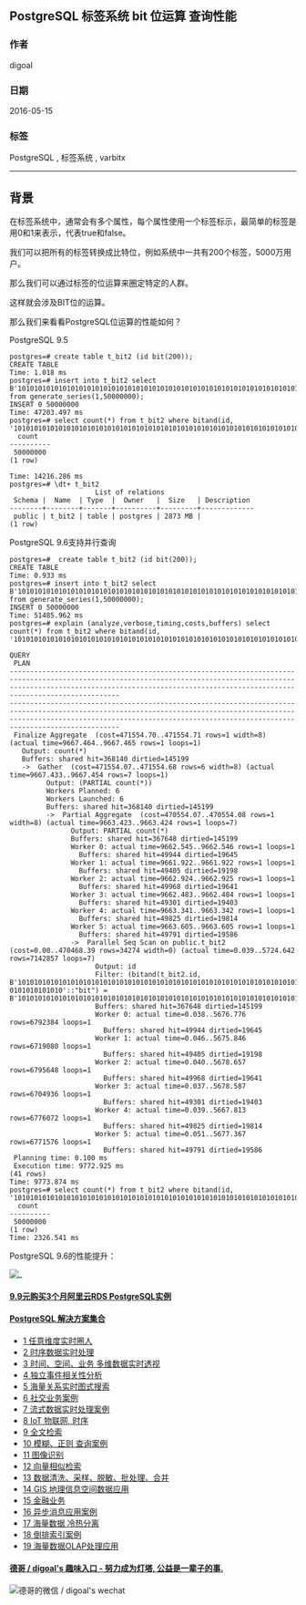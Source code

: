 ## PostgreSQL 标签系统 bit 位运算 查询性能  
                                                                                                                                                                                           
### 作者                                                                                                                                                                                           
digoal                                                                                                                                                                                           
                                                                                                                                                                                           
### 日期                                                                                                                                                                                           
2016-05-15                                                                                                                                                                                    
                                                                                                                                                                                           
### 标签                                                                                                                                                                                           
PostgreSQL , 标签系统 , varbitx          
                                                                                                                                                                                           
----                                                                                                                                                                                           
                                                                                                                                                                                           
## 背景                                                                               
在标签系统中，通常会有多个属性，每个属性使用一个标签标示，最简单的标签是用0和1来表示，代表true和false。    
  
我们可以把所有的标签转换成比特位，例如系统中一共有200个标签，5000万用户。    
  
那么我们可以通过标签的位运算来圈定特定的人群。    
  
这样就会涉及BIT位的运算。    
  
那么我们来看看PostgreSQL位运算的性能如何？    
  
PostgreSQL 9.5    
  
```  
postgres=# create table t_bit2 (id bit(200));  
CREATE TABLE  
Time: 1.018 ms  
postgres=# insert into t_bit2 select B'10101010101010101010101010101010101010101010101010101010101010101010101010101010101010101010101010101010101010101010101010101010101010101010101010101010101010101010101010101010101010101010101010101010' from generate_series(1,50000000);  
INSERT 0 50000000  
Time: 47203.497 ms  
postgres=# select count(*) from t_bit2 where bitand(id, '10101010101010101010101010101010101010101010101010101010101010101010101010101010101010101010101010101010101010101010101010101010101010101010101010101010101010101010101010101010101010101010101010101010')=B'10101010101010101010101010101010101010101010101010101010101010101010101010101010101010101010101010101010101010101010101010101010101010101010101010101010101010101010101010101010101010101010101010101010';  
  count     
----------  
 50000000  
(1 row)  
  
Time: 14216.286 ms  
postgres=# \dt+ t_bit2  
                     List of relations  
 Schema |  Name  | Type  |  Owner   |  Size   | Description   
--------+--------+-------+----------+---------+-------------  
 public | t_bit2 | table | postgres | 2873 MB |   
(1 row)  
```  
  
PostgreSQL 9.6支持并行查询    
  
```  
postgres=#  create table t_bit2 (id bit(200));  
CREATE TABLE  
Time: 0.933 ms  
postgres=# insert into t_bit2 select B'10101010101010101010101010101010101010101010101010101010101010101010101010101010101010101010101010101010101010101010101010101010101010101010101010101010101010101010101010101010101010101010101010101010' from generate_series(1,50000000);  
INSERT 0 50000000  
Time: 51485.962 ms  
postgres=# explain (analyze,verbose,timing,costs,buffers) select count(*) from t_bit2 where bitand(id, '10101010101010101010101010101010101010101010101010101010101010101010101010101010101010101010101010101010101010101010101010101010101010101010101010101010101010101010101010101010101010101010101010101010')=B'10101010101010101010101010101010101010101010101010101010101010101010101010101010101010101010101010101010101010101010101010101010101010101010101010101010101010101010101010101010101010101010101010101010';  
                                                                                                                                                                                                                                        QUERY  
 PLAN                                                                                                                                                                                                                                          
---------------------------------------------------------------------------------------------------------------------------------------------------------------------------------------------------------------------------------------------  
---------------------------------------------------------------------------------------------------------------------------------------------------------------------------------------------------------------------------------------------  
 Finalize Aggregate  (cost=471554.70..471554.71 rows=1 width=8) (actual time=9667.464..9667.465 rows=1 loops=1)  
   Output: count(*)  
   Buffers: shared hit=368140 dirtied=145199  
   ->  Gather  (cost=471554.07..471554.68 rows=6 width=8) (actual time=9667.433..9667.454 rows=7 loops=1)  
         Output: (PARTIAL count(*))  
         Workers Planned: 6  
         Workers Launched: 6  
         Buffers: shared hit=368140 dirtied=145199  
         ->  Partial Aggregate  (cost=470554.07..470554.08 rows=1 width=8) (actual time=9663.423..9663.424 rows=1 loops=7)  
               Output: PARTIAL count(*)  
               Buffers: shared hit=367648 dirtied=145199  
               Worker 0: actual time=9662.545..9662.546 rows=1 loops=1  
                 Buffers: shared hit=49944 dirtied=19645  
               Worker 1: actual time=9661.922..9661.922 rows=1 loops=1  
                 Buffers: shared hit=49405 dirtied=19198  
               Worker 2: actual time=9662.924..9662.925 rows=1 loops=1  
                 Buffers: shared hit=49968 dirtied=19641  
               Worker 3: actual time=9662.483..9662.484 rows=1 loops=1  
                 Buffers: shared hit=49301 dirtied=19403  
               Worker 4: actual time=9663.341..9663.342 rows=1 loops=1  
                 Buffers: shared hit=49825 dirtied=19814  
               Worker 5: actual time=9663.605..9663.605 rows=1 loops=1  
                 Buffers: shared hit=49791 dirtied=19586  
               ->  Parallel Seq Scan on public.t_bit2  (cost=0.00..470468.39 rows=34274 width=0) (actual time=0.039..5724.642 rows=7142857 loops=7)  
                     Output: id  
                     Filter: (bitand(t_bit2.id, B'1010101010101010101010101010101010101010101010101010101010101010101010101010101010101010101010101010101010101010101010101010101010101010101010101010101010101010101010101010101010101010101  
0101010101010'::"bit") = B'10101010101010101010101010101010101010101010101010101010101010101010101010101010101010101010101010101010101010101010101010101010101010101010101010101010101010101010101010101010101010101010101010101010'::"bit")  
                     Buffers: shared hit=367648 dirtied=145199  
                     Worker 0: actual time=0.038..5676.776 rows=6792384 loops=1  
                       Buffers: shared hit=49944 dirtied=19645  
                     Worker 1: actual time=0.046..5675.846 rows=6719080 loops=1  
                       Buffers: shared hit=49405 dirtied=19198  
                     Worker 2: actual time=0.040..5678.657 rows=6795648 loops=1  
                       Buffers: shared hit=49968 dirtied=19641  
                     Worker 3: actual time=0.037..5678.587 rows=6704936 loops=1  
                       Buffers: shared hit=49301 dirtied=19403  
                     Worker 4: actual time=0.039..5667.813 rows=6776072 loops=1  
                       Buffers: shared hit=49825 dirtied=19814  
                     Worker 5: actual time=0.051..5677.367 rows=6771576 loops=1  
                       Buffers: shared hit=49791 dirtied=19586  
 Planning time: 0.100 ms  
 Execution time: 9772.925 ms  
(41 rows)  
Time: 9773.874 ms  
postgres=# select count(*) from t_bit2 where bitand(id, '10101010101010101010101010101010101010101010101010101010101010101010101010101010101010101010101010101010101010101010101010101010101010101010101010101010101010101010101010101010101010101010101010101010')=B'10101010101010101010101010101010101010101010101010101010101010101010101010101010101010101010101010101010101010101010101010101010101010101010101010101010101010101010101010101010101010101010101010101010';  
  count     
----------  
 50000000  
(1 row)  
Time: 2326.541 ms  
```  
  
PostgreSQL 9.6的性能提升：    
  
![_](20160515_01_pic_001.png)  
  
  
  
  
  
  
  
  
  
  
  
  
  
  
  
  
  
  
  
  
  
  
  
  
  
  
  
  
  
  
  
  
  
  
  
  
  
  
  
  
  
  
  
  
  
  
  
  
  
  
  
  
  
  
  
#### [9.9元购买3个月阿里云RDS PostgreSQL实例](https://www.aliyun.com/database/postgresqlactivity "57258f76c37864c6e6d23383d05714ea")
  
  
#### [PostgreSQL 解决方案集合](https://yq.aliyun.com/topic/118 "40cff096e9ed7122c512b35d8561d9c8")
- [1 任意维度实时圈人](https://yq.aliyun.com/topic/118 "40cff096e9ed7122c512b35d8561d9c8")
- [2 时序数据实时处理](https://yq.aliyun.com/topic/118 "40cff096e9ed7122c512b35d8561d9c8")
- [3 时间、空间、业务 多维数据实时透视](https://yq.aliyun.com/topic/118 "40cff096e9ed7122c512b35d8561d9c8")
- [4 独立事件相关性分析](https://yq.aliyun.com/topic/118 "40cff096e9ed7122c512b35d8561d9c8")
- [5 海量关系实时图式搜索](https://yq.aliyun.com/topic/118 "40cff096e9ed7122c512b35d8561d9c8")
- [6 社交业务案例](https://yq.aliyun.com/topic/118 "40cff096e9ed7122c512b35d8561d9c8")
- [7 流式数据实时处理案例](https://yq.aliyun.com/topic/118 "40cff096e9ed7122c512b35d8561d9c8")
- [8 IoT 物联网, 时序](https://yq.aliyun.com/topic/118 "40cff096e9ed7122c512b35d8561d9c8")
- [9 全文检索](https://yq.aliyun.com/topic/118 "40cff096e9ed7122c512b35d8561d9c8")
- [10 模糊、正则 查询案例](https://yq.aliyun.com/topic/118 "40cff096e9ed7122c512b35d8561d9c8")
- [11 图像识别](https://yq.aliyun.com/topic/118 "40cff096e9ed7122c512b35d8561d9c8")
- [12 向量相似检索](https://yq.aliyun.com/topic/118 "40cff096e9ed7122c512b35d8561d9c8")
- [13 数据清洗、采样、脱敏、批处理、合并](https://yq.aliyun.com/topic/118 "40cff096e9ed7122c512b35d8561d9c8")
- [14 GIS 地理信息空间数据应用](https://yq.aliyun.com/topic/118 "40cff096e9ed7122c512b35d8561d9c8")
- [15 金融业务](https://yq.aliyun.com/topic/118 "40cff096e9ed7122c512b35d8561d9c8")
- [16 异步消息应用案例](https://yq.aliyun.com/topic/118 "40cff096e9ed7122c512b35d8561d9c8")
- [17 海量数据 冷热分离](https://yq.aliyun.com/topic/118 "40cff096e9ed7122c512b35d8561d9c8")
- [18 倒排索引案例](https://yq.aliyun.com/topic/118 "40cff096e9ed7122c512b35d8561d9c8")
- [19 海量数据OLAP处理应用](https://yq.aliyun.com/topic/118 "40cff096e9ed7122c512b35d8561d9c8")
  
  
#### [德哥 / digoal's 趣味入口 - 努力成为灯塔, 公益是一辈子的事.](https://github.com/digoal/blog/blob/master/README.md "22709685feb7cab07d30f30387f0a9ae")
  
  
![德哥的微信 / digoal's wechat](../pic/digoal_weixin.jpg "f7ad92eeba24523fd47a6e1a0e691b59")
  
